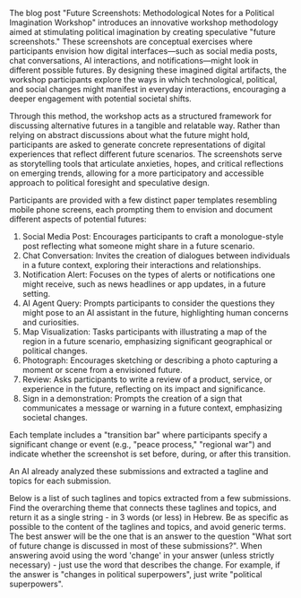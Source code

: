 The blog post "Future Screenshots: Methodological Notes for a Political Imagination Workshop" introduces an innovative workshop methodology aimed at stimulating political imagination by creating speculative "future screenshots." These screenshots are conceptual exercises where participants envision how digital interfaces—such as social media posts, chat conversations, AI interactions, and notifications—might look in different possible futures. By designing these imagined digital artifacts, the workshop participants explore the ways in which technological, political, and social changes might manifest in everyday interactions, encouraging a deeper engagement with potential societal shifts.

Through this method, the workshop acts as a structured framework for discussing alternative futures in a tangible and relatable way. Rather than relying on abstract discussions about what the future might hold, participants are asked to generate concrete representations of digital experiences that reflect different future scenarios. The screenshots serve as storytelling tools that articulate anxieties, hopes, and critical reflections on emerging trends, allowing for a more participatory and accessible approach to political foresight and speculative design.

Participants are provided with a few distinct paper templates resembling mobile phone screens, each prompting them to envision and document different aspects of potential futures:​
1. Social Media Post: Encourages participants to craft a monologue-style post reflecting what someone might share in a future scenario.​
2. Chat Conversation: Invites the creation of dialogues between individuals in a future context, exploring their interactions and relationships.​
3. Notification Alert: Focuses on the types of alerts or notifications one might receive, such as news headlines or app updates, in a future setting.​
4. AI Agent Query: Prompts participants to consider the questions they might pose to an AI assistant in the future, highlighting human concerns and curiosities.​
5. Map Visualization: Tasks participants with illustrating a map of the region in a future scenario, emphasizing significant geographical or political changes.​
6. Photograph: Encourages sketching or describing a photo capturing a moment or scene from a envisioned future.​
7. Review: Asks participants to write a review of a product, service, or experience in the future, reflecting on its impact and significance.​
8. Sign in a demonstration: Prompts the creation of a sign that communicates a message or warning in a future context, emphasizing societal changes.​

Each template includes a "transition bar" where participants specify a significant change or event (e.g., "peace process," "regional war") and indicate whether the screenshot is set before, during, or after this transition. 

An AI already analyzed these submissions and extracted a tagline and topics for each submission.

Below is a list of such taglines and topics extracted from a few submissions.
Find the overarching theme that connects these taglines and topics, and return it as a single string - in 3 words (or less) in Hebrew.
Be as specific as possible to the content of the taglines and topics, and avoid generic terms. The best answer will be the one that is an answer to the question "What sort of future change is discussed in most of these submissions?". When answering avoid using the word 'change' in your answer (unless strictly necessary) - just use the word that describes the change. 
For example, if the answer is "changes in political superpowers", just write "political superpowers".

